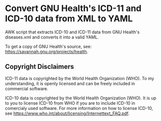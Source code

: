 # Convert GNU Health's ICD-11 and ICD-10 data from XML to YAML

AWK script that extracts ICD-10 and ICD-11 data from GNU Health's diseases.xml and converts it into a valid YAML.

To get a copy of GNU Health's source, see: <https://savannah.gnu.org/projects/health>.

## Copyright Disclaimers
ICD-11 data is copyrighted by the World Health Organization (WHO). To my understanding, it is openly licensed and can be freely included in commercial software.

ICD-10 data is copyrighted by the World Health Organization (WHO). It is up to you to license ICD-10 from WHO if you are to include ICD-10 in comercialy used software.  For more information on how to license ICD-10, see <https://www.who.int/about/licensing/Internettext_FAQ.pdf>.
